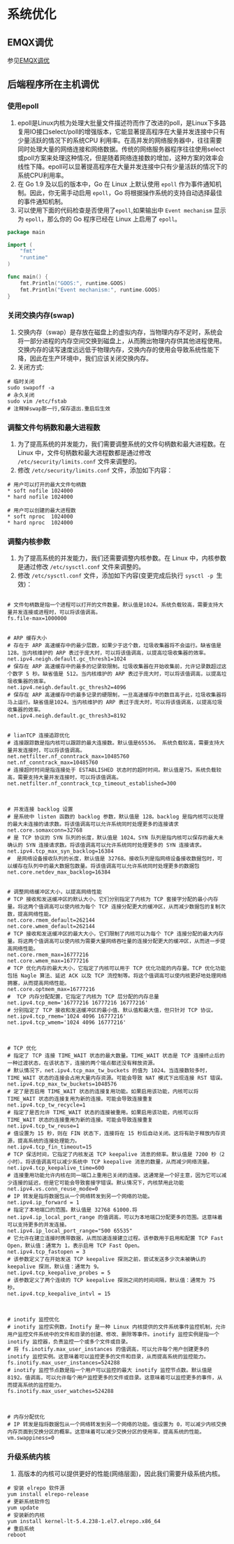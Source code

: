 
# 系统优化

## EMQX调优

参见[EMQX调优](https://www.emqx.io/docs/zh/latest/performance/tune.html#%E5%85%B3%E9%97%AD%E4%BA%A4%E6%8D%A2%E5%88%86%E5%8C%BA)

## 后端程序所在主机调优

### 使用epoll

1. epoll是Linux内核为处理大批量文件描述符而作了改进的poll，是Linux下多路复用IO接口select/poll的增强版本，它能显著提高程序在大量并发连接中只有少量活跃的情况下的系统CPU 利用率。在高并发的网络服务器中，往往需要同时处理大量的网络连接和网络数据。传统的网络服务器程序往往使用select或poll方案来处理这种情况，但是随着网络连接数的增加，这种方案的效率会线性下降。epoll可以显著提高程序在大量并发连接中只有少量活跃的情况下的系统CPU利用率。
2. 在 Go 1.9 及以后的版本中，Go 在 Linux 上默认使用 `epoll` 作为事件通知机制。因此，你无需手动启用 `epoll`，Go 将根据操作系统的支持自动选择最佳的事件通知机制。
3. 可以使用下面的代码检查是否使用了`epoll`,如果输出中 `Event mechanism` 显示为 `epoll`，那么你的 Go 程序已经在 Linux 上启用了 `epoll`。
```go
package main

import (
	"fmt"
	"runtime"
)

func main() {
	fmt.Println("GOOS:", runtime.GOOS)
	fmt.Println("Event mechanism:", runtime.GOOS)
}
```

### 关闭交换内存(swap)

1. 交换内存（swap）是存放在磁盘上的虚拟内存，当物理内存不足时，系统会将一部分进程的内存空间交换到磁盘上，从而腾出物理内存供其他进程使用。交换内存的读写速度远远低于物理内存，交换内存的使用会导致系统性能下降，因此在生产环境中，我们应该关闭交换内存。
2. 关闭方式:
```shell
# 临时关闭
sudo swapoff -a
# 永久关闭
sudo vim /etc/fstab
# 注释掉swap那一行,保存退出.重启后生效
```

### 调整文件句柄数和最大进程数

1. 为了提高系统的并发能力，我们需要调整系统的文件句柄数和最大进程数。在 Linux 中，文件句柄数和最大进程数都是通过修改 `/etc/security/limits.conf` 文件来调整的。
2. 修改 `/etc/security/limits.conf` 文件，添加如下内容：
```shell
# 用户可以打开的最大文件句柄数
* soft nofile 1024000
* hard nofile 1024000

# 用户可以创建的最大进程数
* soft nproc  1024000
* hard nproc  1024000
```

### 调整内核参数

1. 为了提高系统的并发能力，我们还需要调整内核参数。在 Linux 中，内核参数是通过修改 `/etc/sysctl.conf` 文件来调整的。
2. 修改 `/etc/sysctl.conf` 文件，添加如下内容(变更完成后执行 `sysctl -p `生效)：
```shell

# 文件句柄数是指一个进程可以打开的文件数量。默认值是1024。系统负载较高，需要支持大量并发连接或进程时，可以将该值调高。
fs.file-max=1000000


# ARP 缓存大小
# 存在于 ARP 高速缓存中的最少层数，如果少于这个数，垃圾收集器将不会运行。缺省值是128。当内核维护的 ARP 表过于庞大时，可以将该值调高，以提高垃圾收集器的效率。
net.ipv4.neigh.default.gc_thresh1=1024
# 保存在 ARP 高速缓存中的最多的记录软限制。垃圾收集器在开始收集前，允许记录数超过这个数字 5 秒。缺省值是 512。当内核维护的 ARP 表过于庞大时，可以将该值调高，以提高垃圾收集器的效率。
net.ipv4.neigh.default.gc_thresh2=4096
# 保存在 ARP 高速缓存中的最多记录的硬限制，一旦高速缓存中的数目高于此，垃圾收集器将马上运行。缺省值是1024。当内核维护的 ARP 表过于庞大时，可以将该值调高，以提高垃圾收集器的效率。
net.ipv4.neigh.default.gc_thresh3=8192


# lianTCP 连接追踪优化
# 连接跟踪数是指内核可以跟踪的最大连接数。默认值是65536。 系统负载较高，需要支持大量并发连接时，可以将该值调高。
net.netfilter.nf_conntrack_max=10485760
net.nf_conntrack_max=10485760
# 连接超时时间是指连接处于 ESTABLISHED 状态时的超时时间。默认值是75。系统负载较高，需要支持大量并发连接时，可以将该值调高。
net.netfilter.nf_conntrack_tcp_timeout_established=300



# 并发连接 backlog 设置
# 是系统中 listen 函数的 backlog 参数，默认值是 128。backlog 是指内核可以处理的最大未连接的请求数。将该值调高可以允许系统同时处理更多的连接请求
net.core.somaxconn=32768
# 是 TCP 协议的 SYN 队列的长度，默认值是 1024。SYN 队列是指内核可以保存的最大未确认的 SYN 连接请求数。将该值调高可以允许系统同时处理更多的 SYN 连接请求。
net.ipv4.tcp_max_syn_backlog=16384
#  是网络设备接收队列的长度，默认值是 32768。接收队列是指网络设备接收数据包时，可以缓存在队列中的最大数据包数量。将该值调高可以允许系统同时处理更多的数据包
net.core.netdev_max_backlog=16384 


# 调整网络缓冲区大小，以提高网络性能
# TCP 接收和发送缓冲区的默认大小，它们分别指定了内核为 TCP 套接字分配的最小内存量。将这两个值调高可以使内核为每个 TCP 连接分配更大的缓冲区，从而减少数据包的复制次数，提高网络性能。
net.core.rmem_default=262144
net.core.wmem_default=262144 
# TCP 接收和发送缓冲区的最大大小，它们限制了内核可以为每个 TCP 连接分配的最大内存量。将这两个值调高可以使内核为需要大量网络吞吐量的连接分配更大的缓冲区，从而进一步提高网络性能。
net.core.rmem_max=16777216
net.core.wmem_max=16777216
# TCP 优化内存的最大大小，它指定了内核可以用于 TCP 优化功能的内存量。TCP 优化功能包括 Nagle 算法、延迟 ACK 以及 TCP 流控制等。将这个值调高可以使内核更好地处理网络拥塞，从而提高网络性能。
net.core.optmem_max=16777216
#  TCP 内存分配配置，它指定了内核为 TCP 层分配的内存总量
net.ipv4.tcp_mem='16777216 16777216 16777216'
# 分别指定了 TCP 接收和发送缓冲区的最小值、默认值和最大值，但只针对 TCP 协议。
net.ipv4.tcp_rmem='1024 4096 16777216'
net.ipv4.tcp_wmem='1024 4096 16777216'
 


# TCP 优化
# 指定了 TCP 连接 TIME_WAIT 状态的最大数量。TIME_WAIT 状态是 TCP 连接终止后的一种过渡状态，在该状态下，连接的两个端点都还没有释放资源。
# 默认情况下，net.ipv4.tcp_max_tw_buckets 的值为 1024。当连接数较多时，TIME_WAIT 状态的连接会占用大量内存资源。可能会导致 NAT 模式下出现连接 RST 错误。
net.ipv4.tcp_max_tw_buckets=1048576
# 定了是否启用 TIME_WAIT 状态的连接复用功能。如果启用该功能，内核可以将 TIME_WAIT 状态的连接复用为新的连接。可能会导致连接重复
net.ipv4.tcp_tw_recycle=1
# 指定了是否允许 TIME_WAIT 状态的连接被重用。如果启用该功能，内核可以将 TIME_WAIT 状态的连接重用为新的连接。可能会导致连接重复
net.ipv4.tcp_tw_reuse=1
# 值设置为 15 秒，则在 FIN 状态下，连接将在 15 秒后自动关闭。这将有助于释放内存资源，提高系统的连接处理能力。
net.ipv4.tcp_fin_timeout=15
# TCP 保活时间，它指定了内核发送 TCP keepalive 消息的频率。默认值是 7200 秒（2 小时）。将该值调高可以减少系统中 TCP keepalive 消息的数量，从而减少网络流量。
net.ipv4.tcp_keepalive_time=600
# 连接重用功能允许内核在同一端口上重用已关闭的连接。这通常是一个好主意，因为它可以减少连接的延迟，但是它可能会导致套接字错误。默认情况下，内核禁用此功能
net.ipv4.vs.conn_reuse_mode=0
# IP 转发是指将数据包从一个网络转发到另一个网络的功能。
net.ipv4.ip_forward = 1
# 指定了本地端口的范围。默认值是 32768 61000.将 net.ipv4.ip_local_port_range 的值调高，可以为本地端口分配更多的范围。这意味着可以支持更多的并发连接。
net.ipv4.ip_local_port_range="500 65535"
# 它允许在建立连接时携带数据，从而加速连接建立过程。该参数用于启用和配置 TCP Fast Open，默认值：通常为 1，表示启用 TCP Fast Open。
net.ipv4.tcp_fastopen = 3
# 该参数定义了在开始发送 TCP keepalive 探测之前，尝试发送多少次未被确认的 keepalive 探测，默认值：通常为 9。
net.ipv4.tcp_keepalive_probes = 5
# 该参数定义了两个连续的 TCP keepalive 探测之间的时间间隔，默认值：通常为 75 秒。
net.ipv4.tcp_keepalive_intvl = 15



# inotify 监控优化
# inotify 监控实例数，Inotify 是一种 Linux 内核提供的文件系统事件监控机制，允许用户监控文件系统中的文件和目录的创建、修改、删除等事件。inotify 监控实例是指一个 inotify 监控器，负责监控一个或多个文件或目录。
# 将 fs.inotify.max_user_instances 的值调高，可以允许每个用户创建更多的 inotify 监控实例。这意味着可以监控更多的文件和目录，从而提高系统的监控能力。
fs.inotify.max_user_instances=524288
# inotify 监控节点数是指一个用户可以监控的最大 inotify 监控节点数。默认值是8192。值调高，可以允许每个用户监控更多的文件或目录。这意味着可以监控更多的事件，从而提高系统的监控能力。
fs.inotify.max_user_watches=524288



# 内存分配优化
# IP 转发是指将数据包从一个网络转发到另一个网络的功能。值设置为 0，可以减少内核交换内存页面到交换分区的概率。这意味着可以减少交换分区的使用率，提高系统的性能。
vm.swappiness=0
```

### 升级系统内核

1. 高版本的内核可以提供更好的性能(网络层面)，因此我们需要升级系统内核。
```shell
# 安装 elrepo 软件源
yum install elrepo-release
# 更新系统软件包
yum update
# 安装新的内核
yum install kernel-lt-5.4.238-1.el7.elrepo.x86_64
# 重启系统
reboot
```

